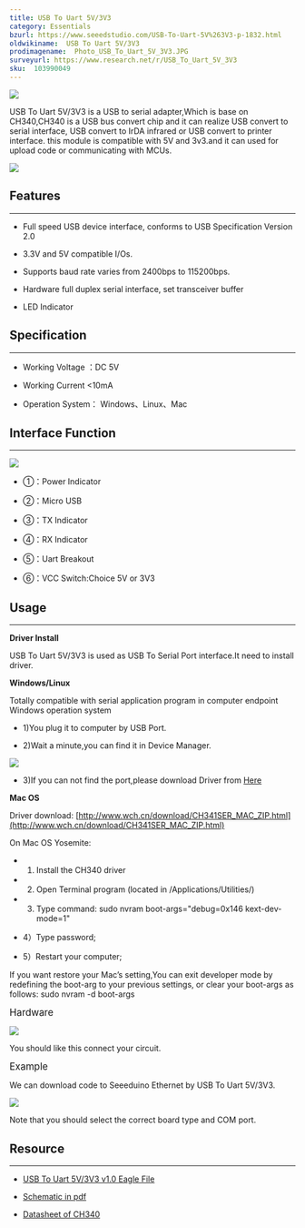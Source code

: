 ```yaml
---
title: USB To Uart 5V/3V3
category: Essentials
bzurl: https://www.seeedstudio.com/USB-To-Uart-5V%263V3-p-1832.html
oldwikiname:  USB To Uart 5V/3V3
prodimagename:  Photo_USB_To_Uart_5V_3V3.JPG
surveyurl: https://www.research.net/r/USB_To_Uart_5V_3V3
sku:  103990049
---
```

![](https://github.com/SeeedDocument/USB_To_Uart_5V_3V3/raw/master/img/Photo_USB_To_Uart_5V_3V3.JPG)

USB To Uart 5V/3V3  is a USB to serial adapter,Which is base on CH340,CH340 is a USB bus convert chip and it can realize USB convert to serial interface, USB convert to
IrDA infrared or USB convert to printer interface. this module is compatible with 5V and 3v3.and it can used for upload code or communicating with MCUs.

[![](https://github.com/SeeedDocument/Seeed-WiKi/raw/master/docs/images/300px-Get_One_Now_Banner-ragular.png)](https://www.seeedstudio.com/USB-To-Uart-5V%263V3-p-1832.html)

##  Features
---
*   Full speed USB device interface, conforms to USB Specification Version 2.0

*   3.3V and 5V compatible I/Os.

*   Supports baud rate varies from 2400bps to 115200bps.

*   Hardware full duplex serial interface, set transceiver buffer

*   LED Indicator

##  Specification
---
*   Working Voltage ：DC 5V

*   Working Current &lt;10mA

*   Operation System： Windows、Linux、Mac

##  Interface Function
---
![](https://github.com/SeeedDocument/USB_To_Uart_5V_3V3/raw/master/img/USB_To_Uart_5V_3V3.jpg)

*   ①：Power Indicator
*   ②：Micro USB

*   ③：TX Indicator

*   ④：RX Indicator
*   ⑤：Uart Breakout

*   ⑥：VCC Switch:Choice 5V or 3V3

##  Usage
---
**Driver Install**

USB To Uart 5V/3V3 is used as USB To Serial Port interface.It need to install driver.

**Windows/Linux**

Totally compatible with serial application program in computer endpoint Windows operation system

*   1)You plug it to computer by USB Port.

*   2)Wait a  minute,you can find it in Device Manager.

![](https://github.com/SeeedDocument/USB_To_Uart_5V_3V3/raw/master/img/CH340_Driver.jpg)

*   3)If you can not find the port,please download Driver from [Here](http://www.wch.cn/download/CH341SER_ZIP.html)

**Mac OS**

Driver download:  [http://www.wch.cn/download/CH341SER_MAC_ZIP.html](http://www.wch.cn/download/CH341SER_MAC_ZIP.html)

On Mac OS Yosemite:

*   1) Install the CH340 driver

*   2) Open Terminal program (located in /Applications/Utilities/)

*   3) Type command: sudo nvram boot-args="debug=0x146 kext-dev-mode=1"

*   4）Type password;

*   5）Restart your computer;

If you want restore your Mac’s setting,You can exit developer mode by redefining the boot-arg to your previous settings, or clear your boot-args as follows:  sudo nvram -d boot-args

<big>Hardware</big>

![](https://github.com/SeeedDocument/USB_To_Uart_5V_3V3/raw/master/img/USB_To_Uart_Download.jpg)

You should like this connect your circuit.

<big>Example</big>

We can download code to Seeeduino Ethernet by USB To Uart 5V/3V3.

![](https://github.com/SeeedDocument/USB_To_Uart_5V_3V3/raw/master/img/USB_To_Uart_5V_3v3_Usage.jpg)

Note that you should select the correct board type and COM port.

##  Resource
---
- [USB To Uart 5V/3V3 v1.0 Eagle File](https://github.com/SeeedDocument/USB_To_Uart_5V_3V3/raw/master/res/USB_To_Uart_5V_3V3_Eagle.zip)

- [Schematic in pdf](https://github.com/SeeedDocument/USB_To_Uart_5V_3V3/raw/master/res/USB_To_Uart_5V_3V3_v1.pdf)

- [Datasheet of CH340](https://github.com/SeeedDocument/USB_To_Uart_5V_3V3/raw/master/res/CH340DS1_EN.PDF)
